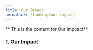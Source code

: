 ```yaml
---
title: Our Impact
permalink: /funding/our-impact/
---
```


** This is the content for Our Impcact**  


### 1. Our Impact
